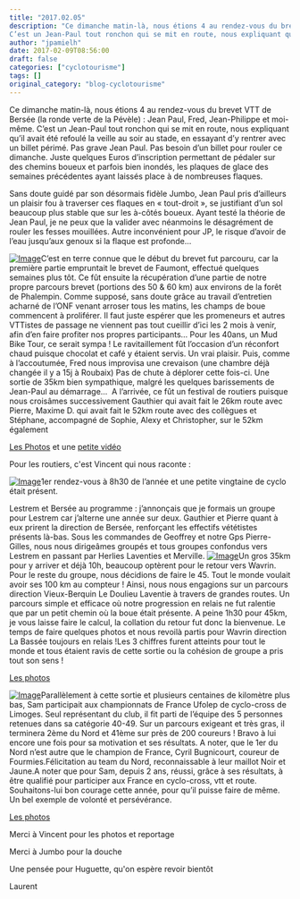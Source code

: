 ```yaml
---
title: "2017.02.05"
description: "Ce dimanche matin-là, nous étions 4 au rendez-vous du brevet VTT de Bersée (la ronde verte de la Pévèle) : Jean Paul, Fred, Jean-Philippe et moi-même.
C’est un Jean-Paul tout ronchon qui se mit en route, nous expliquant qu’il avait été refoulé la veille au soir au stade, en essayant d’y rentrer avec un billet périmé. Pas grave Jean Paul. Pas besoin d’un billet pour rouler ce dimanche. Juste quelques Euros d’inscription permettant de pédaler sur des chemins boueux et parfois bien inondés, les plaques de glace des semaines précédentes ayant laissés place à de nombreuses flaques."
author: "jpamielh"
date: 2017-02-09T08:56:00
draft: false
categories: ["cyclotourisme"]
tags: []
original_category: "blog-cyclotourisme"
---
```


Ce dimanche matin-l&agrave;, nous &eacute;tions 4 au rendez-vous du brevet VTT de Bers&eacute;e (la ronde verte de la P&eacute;v&egrave;le) : Jean Paul, Fred, Jean-Philippe et moi-m&ecirc;me.
C&rsquo;est un Jean-Paul tout ronchon qui se mit en route, nous expliquant qu&rsquo;il avait &eacute;t&eacute; refoul&eacute; la veille au soir au stade, en essayant d&rsquo;y rentrer avec un billet p&eacute;rim&eacute;. Pas grave Jean Paul. Pas besoin d&rsquo;un billet pour rouler ce dimanche. Juste quelques Euros d&rsquo;inscription permettant de p&eacute;daler sur des chemins boueux et parfois bien inond&eacute;s, les plaques de glace des semaines pr&eacute;c&eacute;dentes ayant laiss&eacute;s place &agrave; de nombreuses flaques.

<!--more-->

Sans doute guid&eacute; par son d&eacute;sormais fid&egrave;le Jumbo, Jean Paul pris d&rsquo;ailleurs un plaisir fou &agrave; traverser ces flaques en &laquo; tout-droit &raquo;, se justifiant d&rsquo;un sol beaucoup plus stable que sur les &agrave;-c&ocirc;t&eacute;s boueux. Ayant test&eacute; la th&eacute;orie de Jean Paul, je ne peux que la valider avec n&eacute;anmoins le d&eacute;sagr&eacute;ment de rouler les fesses mouill&eacute;es. Autre inconv&eacute;nient pour JP, le risque d&rsquo;avoir de l&rsquo;eau jusqu&rsquo;aux genoux si la flaque est profonde&hellip;

[![Image](https://lh3.googleusercontent.com/H9OmR6Ikn4iXj-OxNJ6UMhgcvB7iZymt9oWpJCv_jDO_HlZWlgjm6eu42Q1-6QSDZUrHnuqhCC3ufLDgRoX5GUgqsphv9k4GsRexk-Q6Vxfl9TEd-j7BSxiMJYndjZQnr0B7CBiuDPDv5om1rmOWfX7RUyAHRjwqsIoYeWCtk4NvqzkIFZW2UVx-TqoKWFN3qXXqWTMcR3LJtBifjW7_aWw0E_484yxfM7Dou48taKoP_lGN4HJFTlD2Oe4YaSWGqdfCxls4dClxZTuNjhE6cqyNxYcvQ_wFFNWEPd1HmDuveK0E5G6uxYSKDeCLz8uZYzr4VW8Xh22WPzfBfTkyXt65r2QhgBVWG09lexEX8Z8Gp_pN6YJsl5KkYagZ-iyXBnh60mFMeSxykgMck_WmoB8cbItjukWPdF-WNzacsNBBXPgX6kSpWN-1S68TzJ3zYwabb-vU3Hi2dS1mu8Fj2eARfJCVZ1mgvVDtYzJ-UXhQ4vva8tZ6WMwKBs2g542BhdpfTJvpoh71ZtyQPiiJxNSoaIWObRviuFhEDIRXBvTOXAmNq3KQn6-z3rdGpFpRGRqlEkYeAD24tbTeRuWkRQlcN5aAc3W2YOMRVpODg5KMx5p7i8lFNg=w400)](https://lh3.googleusercontent.com/H9OmR6Ikn4iXj-OxNJ6UMhgcvB7iZymt9oWpJCv_jDO_HlZWlgjm6eu42Q1-6QSDZUrHnuqhCC3ufLDgRoX5GUgqsphv9k4GsRexk-Q6Vxfl9TEd-j7BSxiMJYndjZQnr0B7CBiuDPDv5om1rmOWfX7RUyAHRjwqsIoYeWCtk4NvqzkIFZW2UVx-TqoKWFN3qXXqWTMcR3LJtBifjW7_aWw0E_484yxfM7Dou48taKoP_lGN4HJFTlD2Oe4YaSWGqdfCxls4dClxZTuNjhE6cqyNxYcvQ_wFFNWEPd1HmDuveK0E5G6uxYSKDeCLz8uZYzr4VW8Xh22WPzfBfTkyXt65r2QhgBVWG09lexEX8Z8Gp_pN6YJsl5KkYagZ-iyXBnh60mFMeSxykgMck_WmoB8cbItjukWPdF-WNzacsNBBXPgX6kSpWN-1S68TzJ3zYwabb-vU3Hi2dS1mu8Fj2eARfJCVZ1mgvVDtYzJ-UXhQ4vva8tZ6WMwKBs2g542BhdpfTJvpoh71ZtyQPiiJxNSoaIWObRviuFhEDIRXBvTOXAmNq3KQn6-z3rdGpFpRGRqlEkYeAD24tbTeRuWkRQlcN5aAc3W2YOMRVpODg5KMx5p7i8lFNg=w1380-h777-no)C&rsquo;est en terre connue que le d&eacute;but du brevet fut parcouru, car la premi&egrave;re partie empruntait le brevet de Faumont, effectu&eacute; quelques semaines plus t&ocirc;t. Ce f&ucirc;t ensuite la r&eacute;cup&eacute;ration d&rsquo;une partie de notre propre parcours brevet (portions des 50 &amp; 60 km) aux environs de la for&ecirc;t de Phalempin.
Comme suppos&eacute;, sans doute gr&acirc;ce au travail d&rsquo;entretien acharn&eacute; de l&rsquo;ONF venant arroser tous les matins, les champs de boue commencent &agrave; prolif&eacute;rer. Il faut juste esp&eacute;rer que les promeneurs et autres VTTistes de passage ne viennent pas tout cueillir d&rsquo;ici les 2 mois &agrave; venir, afin d&rsquo;en faire profiter nos propres participants&hellip; Pour les 40ans, un Mud Bike Tour, ce serait sympa !
Le ravitaillement f&ucirc;t l&rsquo;occasion d&rsquo;un r&eacute;confort chaud puisque chocolat et caf&eacute; y &eacute;taient servis. Un vrai plaisir.
Puis, comme &agrave; l&rsquo;accoutum&eacute;e, Fred nous improvisa une crevaison (une chambre d&eacute;j&agrave; chang&eacute;e il y a 15j &agrave; Roubaix)
Pas de chute &agrave; d&eacute;plorer cette fois-ci. Une sortie de 35km bien sympathique, malgr&eacute; les quelques barissements de Jean-Paul au d&eacute;marrage&hellip;&nbsp;
A l&rsquo;arriv&eacute;e, ce f&ucirc;t un festival de routiers puisque nous crois&acirc;mes successivement Gauthier qui avait fait le 26km route avec Pierre, Maxime D. qui avait fait le 52km route avec des coll&egrave;gues et St&eacute;phane, accompagn&eacute; de Sophie, Alexy et Christopher, sur le 52km &eacute;galement

[Les Photos](https://goo.gl/photos/DXhrszQBe3yPnq6n8)&nbsp;et une&nbsp;[petite vid&eacute;o](https://youtu.be/1MGRaW3N0pY)

Pour les routiers, c'est Vincent qui nous raconte :

[![Image](https://lh3.googleusercontent.com/6UiTk6q2iVu6OoJrZYP03EA48wDki7pKqgbdKTbgqo_UFdcX7awBV_-MkUwf2jru2xw-MmCF9v7yonZQOnNM6MFeYqqcPogDaKWElgGEM6oovbs-J_daH-0_JGIOecMV__WHe80Nknb4yg3Y2JNWgSBAIi3NNzkOEw0Fi4BKMrzwhhyCmnOM13VLgC4Ydk60fHeNlHjhFzpUkBe-Q5F0eiQDHHXAnApECajzXVvlDxDvgqymQ0se9Faei-X-3jNPqy09Yg19hZ4QhVjz4G7JoP-awLJp7beZn1lVfBgoOyI1OV-C3oid_FrGnTlnmKzoYFWhltzNpnq6jSo1-vzdv2NBEzP1OUwGOMrqoQsTxFfKJ1LTD2oV0vMVe3o9M3ZGUy72ttV4_yecAblm4f4mqVzqptyA0e9LFt-JJY6jqet5bMhCknF2JfpuCMb8N_qYY7dVOMvw15Zw7StImiTC5TCuIXPlfzddRjGsb0llxVbVh56HiAZCYia9PXnmMqhhir8xrJ20ylswo4gpR1h7miSxPRbLZmg8RIKgO40stt14S01v8q2dHy0duA4rds6llUGduczOPAfkXGEqn2_VmiKB4Bpadep4Lg5LtdGah90B7i1r_oIaAg=w400)](https://lh3.googleusercontent.com/6UiTk6q2iVu6OoJrZYP03EA48wDki7pKqgbdKTbgqo_UFdcX7awBV_-MkUwf2jru2xw-MmCF9v7yonZQOnNM6MFeYqqcPogDaKWElgGEM6oovbs-J_daH-0_JGIOecMV__WHe80Nknb4yg3Y2JNWgSBAIi3NNzkOEw0Fi4BKMrzwhhyCmnOM13VLgC4Ydk60fHeNlHjhFzpUkBe-Q5F0eiQDHHXAnApECajzXVvlDxDvgqymQ0se9Faei-X-3jNPqy09Yg19hZ4QhVjz4G7JoP-awLJp7beZn1lVfBgoOyI1OV-C3oid_FrGnTlnmKzoYFWhltzNpnq6jSo1-vzdv2NBEzP1OUwGOMrqoQsTxFfKJ1LTD2oV0vMVe3o9M3ZGUy72ttV4_yecAblm4f4mqVzqptyA0e9LFt-JJY6jqet5bMhCknF2JfpuCMb8N_qYY7dVOMvw15Zw7StImiTC5TCuIXPlfzddRjGsb0llxVbVh56HiAZCYia9PXnmMqhhir8xrJ20ylswo4gpR1h7miSxPRbLZmg8RIKgO40stt14S01v8q2dHy0duA4rds6llUGduczOPAfkXGEqn2_VmiKB4Bpadep4Lg5LtdGah90B7i1r_oIaAg=w1380-h777-no)1er rendez-vous &agrave; 8h30 de l&rsquo;ann&eacute;e et une petite vingtaine de cyclo &eacute;tait pr&eacute;sent.

Lestrem et Bers&eacute;e au programme : j&rsquo;annon&ccedil;ais que je formais un groupe pour Lestrem car j&rsquo;alterne une ann&eacute;e sur deux. Gauthier et Pierre quant &agrave; eux prirent la direction de Bers&eacute;e, renfor&ccedil;ant les effectifs v&eacute;t&eacute;tistes pr&eacute;sents l&agrave;-bas.
Sous les commandes de Geoffrey et notre Gps Pierre-Gilles, nous nous dirige&acirc;mes group&eacute;s et tous groupes confondus vers Lestrem en passant par Herlies Laventies et Merville.
[![Image](https://lh3.googleusercontent.com/sDbKz-yO6BMmBmn5uInXPDqP0q15lc3RzdnGSbBQhEi0PsDUrR7cpIv_3SAX89mBumXR0I2ZdvXL8bO4qqlOXjxgRTsKdtPbnlWXYKRu2TcCqmdeuq3drxmZj7pvqTUDBvuJyEQuMmuDgkDGGhrnorasqyTOQMCuyzkHq6Vq50qPjO1RVKzc8FepfGdfWo3CcT4ZHx9V7BbSKOExqtT4_y0DiHUD9N873t0iLibD-cGaZSyH1Dulf3QhkNjHdS8X29ui2HyIgJ9gdGBYiT7VDnzF7f9bLlCCAlgO8vnBrcUKXEyRYOIRrq9yv0kjnW85WDHz4rq-viuMsOd54nK0AbpqPt4AlixujpAJKe14u8m-FyNU4VSXmT3rZcpYMs9R8Iin6IF7TqAsISefR4rkP4Y009_H_7iHCkPFsY30Q1nJ3uVIh0n9Il6Zxr_C1dFd7hJykyqlrwdCxZ8ayJEWHB7yY3az_zH7Ri8PZrxe03yHBchPQNYZwzH8_8XqXPluE1RoXENtnIq6LhDuyhF2FVPbb8A82HXjOZXft_n4Xqz_8OEvwnjv59WVVG2RQC8CdNNYEVbQv8xVtTxaKbB9WXoBgAVoF1lCNniqWLB8XoRN_7K-EwyS5w=w400)](https://lh3.googleusercontent.com/sDbKz-yO6BMmBmn5uInXPDqP0q15lc3RzdnGSbBQhEi0PsDUrR7cpIv_3SAX89mBumXR0I2ZdvXL8bO4qqlOXjxgRTsKdtPbnlWXYKRu2TcCqmdeuq3drxmZj7pvqTUDBvuJyEQuMmuDgkDGGhrnorasqyTOQMCuyzkHq6Vq50qPjO1RVKzc8FepfGdfWo3CcT4ZHx9V7BbSKOExqtT4_y0DiHUD9N873t0iLibD-cGaZSyH1Dulf3QhkNjHdS8X29ui2HyIgJ9gdGBYiT7VDnzF7f9bLlCCAlgO8vnBrcUKXEyRYOIRrq9yv0kjnW85WDHz4rq-viuMsOd54nK0AbpqPt4AlixujpAJKe14u8m-FyNU4VSXmT3rZcpYMs9R8Iin6IF7TqAsISefR4rkP4Y009_H_7iHCkPFsY30Q1nJ3uVIh0n9Il6Zxr_C1dFd7hJykyqlrwdCxZ8ayJEWHB7yY3az_zH7Ri8PZrxe03yHBchPQNYZwzH8_8XqXPluE1RoXENtnIq6LhDuyhF2FVPbb8A82HXjOZXft_n4Xqz_8OEvwnjv59WVVG2RQC8CdNNYEVbQv8xVtTxaKbB9WXoBgAVoF1lCNniqWLB8XoRN_7K-EwyS5w=w1380-h777-no)Un gros 35km pour y arriver et d&eacute;j&agrave; 10h, beaucoup opt&egrave;rent pour le retour vers Wavrin. Pour le reste du groupe, nous d&eacute;cidions de faire le 45. Tout le monde voulait avoir ses 100 km au compteur !
Ainsi, nous nous engagions sur un parcours direction Vieux-Berquin Le Doulieu Laventie &agrave; travers de grandes routes. Un parcours simple et efficace o&ugrave; notre progression en relais ne fut ralentie que par un petit chemin o&ugrave; la boue &eacute;tait pr&eacute;sente. A peine 1h30 pour 45km, je vous laisse faire le calcul, la collation du retour fut donc la bienvenue. Le temps de faire quelques photos et nous revoil&agrave; partis pour Wavrin direction La Bass&eacute;e toujours en relais !Les 3 chiffres furent atteints pour tout le monde et tous &eacute;taient ravis de cette sortie ou la coh&eacute;sion de groupe a pris tout son sens !

[Les photos](https://goo.gl/photos/puEANTQpTPSbzk2Q8)

[![Image](https://lh3.googleusercontent.com/V5fzf4lOImXV352lgQrGtTHuGtXpwBo0x40BL1VwfOzDppXdUDDcWbtdh0UA8gSnqvKjCiEDIXBbFS3IrjrmclHE1WtAkRhhvKMpJY6jfG_MUTwNzwZctqgGUoTKsTLAVBsBfSTBZ_LSNRsAS71KS72rjJnNGVvmdUohr6RAn7olHy-HspcId1wndStbSEPTk3fgMmtvCGs9jTB9Y5ExHMnaACavLoOnebWUHRHN3lNxc0XvZcw0O3ZzvYYtTIzWM2foUF16OyRCcB9RXBRcXFHq9Vc9xvFf_iLK8pDIorjME4EMrXayqfGGc5vwApXgT9fxuw5TcyzDgGnL4RKiMdw8yVqsu7GtoEtfZ4x0s0NG5YMb8GgUJQFfIoSyH7FiOa__e2J0E2G7RTE20Q2cI-mwahWYUPypck223FGMnMZZVFBmmmaR98Ilkh0pjL-3GiqafblMhK8IZi1bE7nnLeCSORcsw1Mob15XAzjD44EqM6AuAdAHBfFSWuza8VbKGFGCoHK_vpPpDuCvJKclVu1AOUc26dTj7WCUgRDnldvWVgC12xB-At2sHsPiRNi137NQflYJVVzLQdZFl6mOjrRODOBZWtK2friY4Fzq3dl7ngcGD1Bp0A=w400)](https://lh3.googleusercontent.com/V5fzf4lOImXV352lgQrGtTHuGtXpwBo0x40BL1VwfOzDppXdUDDcWbtdh0UA8gSnqvKjCiEDIXBbFS3IrjrmclHE1WtAkRhhvKMpJY6jfG_MUTwNzwZctqgGUoTKsTLAVBsBfSTBZ_LSNRsAS71KS72rjJnNGVvmdUohr6RAn7olHy-HspcId1wndStbSEPTk3fgMmtvCGs9jTB9Y5ExHMnaACavLoOnebWUHRHN3lNxc0XvZcw0O3ZzvYYtTIzWM2foUF16OyRCcB9RXBRcXFHq9Vc9xvFf_iLK8pDIorjME4EMrXayqfGGc5vwApXgT9fxuw5TcyzDgGnL4RKiMdw8yVqsu7GtoEtfZ4x0s0NG5YMb8GgUJQFfIoSyH7FiOa__e2J0E2G7RTE20Q2cI-mwahWYUPypck223FGMnMZZVFBmmmaR98Ilkh0pjL-3GiqafblMhK8IZi1bE7nnLeCSORcsw1Mob15XAzjD44EqM6AuAdAHBfFSWuza8VbKGFGCoHK_vpPpDuCvJKclVu1AOUc26dTj7WCUgRDnldvWVgC12xB-At2sHsPiRNi137NQflYJVVzLQdZFl6mOjrRODOBZWtK2friY4Fzq3dl7ngcGD1Bp0A=w1152-h864-no)Parall&egrave;lement &agrave; cette sortie et plusieurs centaines de kilom&egrave;tre plus bas, Sam participait aux championnats de France Ufolep de cyclo-cross de Limoges. Seul repr&eacute;sentant du club, il fit parti de l&rsquo;&eacute;quipe des 5 personnes retenues dans sa cat&eacute;gorie 40-49. Sur un parcours exigeant et tr&egrave;s gras, il terminera 2&egrave;me du Nord et 41&egrave;me sur pr&egrave;s de 200 coureurs ! Bravo &agrave; lui encore une fois pour sa motivation et ses r&eacute;sultats. A noter, que le 1er du Nord n&rsquo;est autre que le champion de France, Cyril Bugnicourt, coureur de Fourmies.F&eacute;licitation au team du Nord, reconnaissable &agrave; leur maillot Noir et Jaune.A noter que pour Sam, depuis 2 ans, r&eacute;ussi, gr&acirc;ce &agrave; ses r&eacute;sultats, &agrave; &ecirc;tre qualifi&eacute; pour participer aux France en cyclo-cross, vtt et route. Souhaitons-lui bon courage cette ann&eacute;e, pour qu&rsquo;il puisse faire de m&ecirc;me. Un bel exemple de volont&eacute; et pers&eacute;v&eacute;rance.

[Les photos](https://goo.gl/photos/TxiSCkLPwRHYE9jD8)

Merci &agrave; Vincent pour les photos et reportage

Merci &agrave; Jumbo pour la douche

Une pens&eacute;e pour Huguette, qu'on esp&egrave;re revoir bient&ocirc;t

Laurent